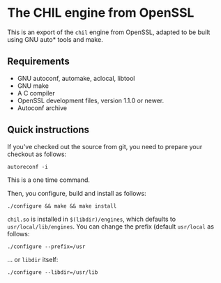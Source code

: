 The CHIL engine from OpenSSL
============================

This is an export of the `chil` engine from OpenSSL, adapted to be
built using GNU auto* tools and make.

Requirements
------------

- GNU autoconf, automake, aclocal, libtool
- GNU make
- A C compiler
- OpenSSL development files, version 1.1.0 or newer.
- Autoconf archive

Quick instructions
------------------

If you've checked out the source from git, you need to prepare your
checkout as follows:

    autoreconf -i

This is a one time command.

Then, you configure, build and install as follows:

    ./configure && make && make install

`chil.so` is installed in `$(libdir)/engines`, which defaults to
`usr/local/lib/engines`.  You can change the prefix (default
`usr/local` as follows:

    ./configure --prefix=/usr

... or `libdir` itself:

    ./configure --libdir=/usr/lib

